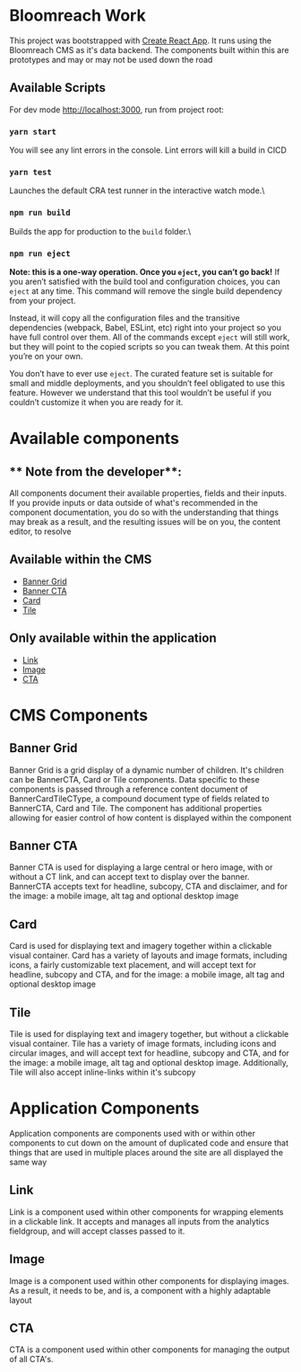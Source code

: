 # Bloomreach Work

This project was bootstrapped with [Create React App](https://github.com/facebook/create-react-app). It runs using the Bloomreach CMS as it's data backend. The components built within this are prototypes and may or may not be used down the road

## Available Scripts

For dev mode [http://localhost:3000](http://localhost:3000), run from project root:

### `yarn start`

You will see any lint errors in the console. Lint errors will kill a build in CICD

### `yarn test`

Launches the default CRA test runner in the interactive watch mode.\

### `npm run build`

Builds the app for production to the `build` folder.\

### `npm run eject`

**Note: this is a one-way operation. Once you `eject`, you can’t go back!**
If you aren’t satisfied with the build tool and configuration choices, you can `eject` at any time. This command will remove the single build dependency from your project.

Instead, it will copy all the configuration files and the transitive dependencies (webpack, Babel, ESLint, etc) right into your project so you have full control over them. All of the commands except `eject` will still work, but they will point to the copied scripts so you can tweak them. At this point you’re on your own.

You don’t have to ever use `eject`. The curated feature set is suitable for small and middle deployments, and you shouldn’t feel obligated to use this feature. However we understand that this tool wouldn’t be useful if you couldn’t customize it when you are ready for it.

# Available components

## ** Note from the developer**: 
All components document their available properties, fields and their inputs. If you provide inputs or data outside of what's recommended in the component documentation, you do so with the understanding that things may break as a result, and the resulting issues will be on you, the content editor, to resolve

## Available within the CMS

- [Banner Grid](src/components/BannerGrid)
- [Banner CTA](src/components/BannerCTA)
- [Card](src/components/Card)
- [Tile](src/components/Tile)

## Only available within the application

- [Link](src/components/Link)
- [Image](src/components/Image)
- [CTA](src/components/CTA)

# CMS Components

## Banner Grid

Banner Grid is a grid display of a dynamic number of children. It's children can be BannerCTA, Card or Tile components. Data specific to these components is passed through a reference content document of BannerCardTileCType, a compound document type of fields related to BannerCTA, Card and Tile. The component has additional properties allowing for easier control of how content is displayed within the component

## Banner CTA

Banner CTA is used for displaying a large central or hero image, with or without a CT link, and can accept text to display over the banner. BannerCTA accepts text for headline, subcopy, CTA and disclaimer, and for the image: a mobile image, alt tag and optional desktop image

## Card

Card is used for displaying text and imagery together within a clickable visual container. Card has a variety of layouts and image formats, including icons, a fairly customizable text placement, and will accept text for headline, subcopy and CTA, and for the image: a mobile image, alt tag and optional desktop image

## Tile

Tile is used for displaying text and imagery together, but without a clickable visual container. Tile has a variety of image formats, including icons and circular images, and will accept text for headline, subcopy and CTA, and for the image: a mobile image, alt tag and optional desktop image. Additionally, Tile will also accept inline-links within it's subcopy

# Application Components

Application components are components used with or within other components to cut down on the amount of duplicated code and ensure that things that are used in multiple places around the site are all displayed the same way

## Link

Link is a component used within other components for wrapping elements in a clickable link. It accepts and manages all inputs from the analytics fieldgroup, and will accept classes passed to it.

## Image

Image is a component used within other components for displaying images. As a result, it needs to be, and is, a component with a highly adaptable layout

## CTA

CTA is a component used within other components for managing the output of all CTA's.
